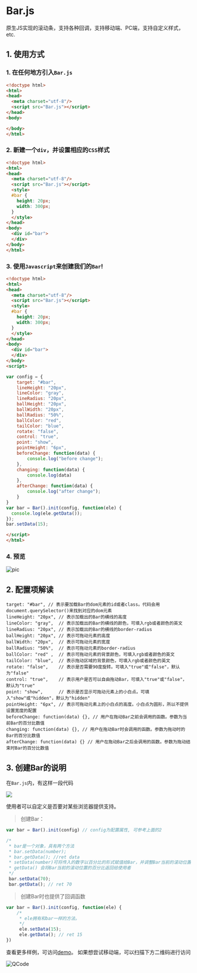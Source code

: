 # Bar.js
原生JS实现的滚动条，支持各种回调，支持移动端、PC端，支持自定义样式，etc.

## 1. 使用方式

### 1. 在任何地方引入`Bar.js `
```html
<!doctype html>
<html>
<head>
  <meta charset="utf-8"/>
  <script src="Bar.js"></script>
</head>
<body>

</body>
</html>
```
### 2. 新建一个`div`，并设置相应的`CSS`样式
```html
<!doctype html>
<html>
<head>
  <meta charset="utf-8"/>
  <script src="Bar.js"></script>
  <style>
  #bar {
    height: 20px;
    width: 300px;
  }
  </style>
</head>
<body>
  <div id="bar">
  </div>
</body>
</html>
```
### 3. 使用`Javascript`来创建我们的`Bar`!
```html
<!doctype html>
<html>
<head>
  <meta charset="utf-8"/>
  <script src="Bar.js"></script>
  <style>
  #bar {
    height: 20px;
    width: 300px;
  }
  </style>
</head>
<body>
  <div id="bar">
  </div>
</body>
<script>

var config = {
    target: "#bar",
    lineHeight: "20px",
    lineColor: "gray",
    lineRadius: "20px",
    ballHeight: "20px",
    ballWidth: "20px",
    ballRadius: "50%",
    ballColor: "red",
    tailColor: "blue",
    rotate: "false",
    control: "true", 
    point: "show", 
    pointHeight: "6px",
    beforeChange: function(data) {
        console.log("before change");
    },
    changing: function(data) {
        console.log(data)
    },
    afterChange: function(data) {
        console.log("after change");
    }
}
var bar = Bar().init(config, function(ele) {
  console.log(ele.getData());
});
bar.setData(15);

</script>
</html>
```

### 4. 预览
![pic](https://zjhch123.github.io/Bar.js/1488468427582.png)

## 2. 配置项解读
```
target: "#bar", // 表示要加载Bar的dom元素的id或者class。代码会用document.querySelector()来找到对应的dom元素
lineHeight: "20px", // 表示加载出的Bar的横线的高度
lineColor: "gray",  // 表示加载出的Bar的横线的颜色，可填入rgb或者颜色的英文
lineRadius: "20px", // 表示加载出的Bar的横线的border-radius
ballHeight: "20px", // 表示可拖动元素的高度
ballWidth: "20px",  // 表示可拖动元素的宽度
ballRadius: "50%",  // 表示可拖动元素的border-radius
ballColor: "red" ,  // 表示可拖动元素的背景颜色，可填入rgb或者颜色的英文
tailColor: "blue",  // 表示拖动区域的背景颜色，可填入rgb或者颜色的英文
rotate: "false",    // 表示是否需要90度旋转。可填入"true"或"false"，默认为"false"
control: "true",    // 表示用户是否可以自由拖动Bar，可填入"true"或"false"，默认为"true"
point: "show",      // 表示是否显示可拖动元素上的小白点。可填入"show"或"hidden"，默认为"hidden"
pointHeight: "6px", // 表示可拖动元素上的小白点的高度。小白点为圆形，所以不提供设置宽度的配置
beforeChange: function(data) {}, // 用户在拖动Bar之前会调用的函数。参数为当前Bar的百分比数值
changing: function(data) {}, // 用户在拖动Bar时会调用的函数。参数为拖动时的Bar的百分比数值
afterChange: function(data) {} // 用户在拖动Bar之后会调用的函数。参数为拖动结束时Bar的百分比数值
```

## 3. 创建Bar的说明
在`Bar.js`内，有这样一段代码

![](https://image.hduzplus.xyz/image/1488466908098.png)

使用者可以自定义是否要对某些浏览器提供支持。

> 创建Bar：

```javascript
var bar = Bar().init(config) // config为配置属性, 可参考上面的2

/* 
 * bar是一个对象，具有两个方法
 * bar.setData(number);
 * bar.getData(); //ret data
 * setData(number)可将传入的数字以百分比的形式赋值给Bar，并调整Bar当前的滚动位置，之后会调用afterChange()方法
 * getData() 会将Bar当前的滚动位置的百分比返回给使用者
 */
 bar.setData(70);
 bar.getData(); // ret 70
```

> 创建Bar时也提供了回调函数

```javascript
var bar = Bar().init(config, function(ele) {
	/*
	 * ele拥有和bar一样的方法。
	 */
	 ele.setData(15);
	 ele.getData(); // ret 15
})
```

查看更多样例，可访问[demo](http://139.129.132.196/Bar/)。
如果想尝试移动端，可以扫描下方二维码进行访问

![QCode](https://image.hduzplus.xyz/image/1488468120011.png)
